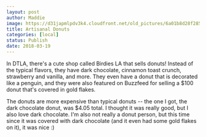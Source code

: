```yaml
---
layout: post
author: Maddie
image: https://d31japmlpdv3k4.cloudfront.net/old_pictures/6a01b8d28f2857970c01b7c9558246970b-pi.jpg
title: Artisanal Donuts
categories: [local]
status: Publish
date: 2018-03-19
---
```


In DTLA, there's a cute shop called Birdies LA that sells donuts! Instead of the typical flavors, they have dark chocolate, cinnamon toast crunch, strawberry and vanilla, and more. They even have a donut that is decorated like a penguin, and they were also featured on Buzzfeed for selling a $100 donut that's covered in gold flakes.

The donuts are more expensive than typical donuts -- the one I got, the dark chocolate donut, was $4.05 total. I thought it was really good, but I also love dark chocolate. I'm also not really a donut person, but this time since it was covered with dark chocolate (and it even had some gold flakes on it), it was nice :)

